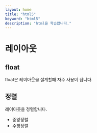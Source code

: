 ```yaml
---
layout: home
title: "html5"
keyword: "html5"
description: "html을 학습합니다."
---
```


# 레이아웃

## float
float은 레이아웃을 설계할때 자주 사용이 됩니다.


## 정렬
레이아웃을 정렬합니다. 

* 중앙정렬
* 수평정렬



